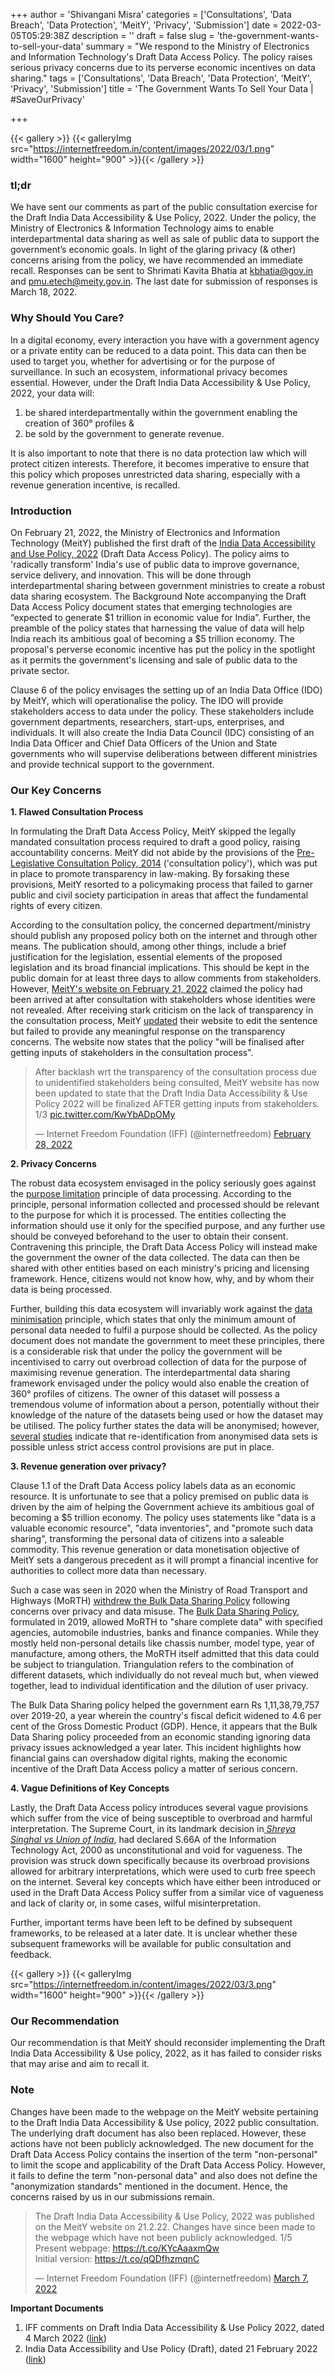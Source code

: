+++
author = 'Shivangani Misra'
categories = ['Consultations', 'Data Breach', 'Data Protection', 'MeitY', 'Privacy', 'Submission']
date = 2022-03-05T05:29:38Z
description = ''
draft = false
slug = 'the-government-wants-to-sell-your-data'
summary = "We respond to the Ministry of Electronics and Information Technology's Draft Data Access Policy. The policy raises serious privacy concerns due to its perverse economic incentives on data sharing."
tags = ['Consultations', 'Data Breach', 'Data Protection', 'MeitY', 'Privacy', 'Submission']
title = 'The Government Wants To Sell Your Data | #SaveOurPrivacy'

+++


{{< gallery >}}
{{< galleryImg  src="https://internetfreedom.in/content/images/2022/03/1.png" width="1600" height="900" >}}{{< /gallery >}}

>>>> <form><script src="https://checkout.razorpay.com/v1/payment-button.js" data-payment_button_id="pl_HLkgeWGQLMuddp" async> </script> </form>

### tl;dr

We have sent our comments as part of the public consultation exercise for the Draft India Data Accessibility & Use Policy, 2022. Under the policy, the Ministry of Electronics & Information Technology aims to enable interdepartmental data sharing as well as sale of public data to support the government’s economic goals. In light of the glaring privacy (& other) concerns arising from the policy, we have recommended an immediate recall. Responses can be sent to Shrimati Kavita Bhatia at [kbhatia@gov.in](mailto:kbhatia@gov.in) and [pmu.etech@meity.gov.in](mailto:pmu.etech@meity.gov.in). The last date for submission of responses is March 18, 2022.

### Why Should You Care?

In a digital economy, every interaction you have with a government agency or a private entity can be reduced to a data point. This data can then be used to target you, whether for advertising or for the purpose of surveillance. In such an ecosystem, informational privacy becomes essential. However, under the Draft India Data Accessibility & Use Policy, 2022, your data will:

1. be shared interdepartmentally within the government enabling the creation of 360° profiles &
2. be sold by the government to generate revenue. 

It is also important to note that there is no data protection law which will protect citizen interests. Therefore, it becomes imperative to ensure that this policy which proposes unrestricted data sharing, especially with a revenue generation incentive, is recalled.

### Introduction

On February 21, 2022, the Ministry of Electronics and Information Technology (MeitY) published the first draft of the [India Data Accessibility and Use Policy, 2022](https://www.meity.gov.in/writereaddata/files/Draft%20India%20Data%20Accessibility%20and%20Use%20Policy_0.pdf) (Draft Data Access Policy). The policy aims to 'radically transform' India's use of public data to improve governance, service delivery, and innovation. This will be done through interdepartmental sharing between government ministries to create a robust data sharing ecosystem. The Background Note accompanying the Draft Data Access Policy document states that emerging technologies are “expected to generate $1 trillion in economic value for India”. Further, the preamble of the policy states that harnessing the value of data will help India reach its ambitious goal of becoming a $5 trillion economy. The proposal's perverse economic incentive has put the policy in the spotlight as it permits the government's licensing and sale of public data to the private sector.

Clause 6 of the policy envisages the setting up of an India Data Office (IDO) by MeitY, which will operationalise the policy. The IDO will provide stakeholders access to data under the policy. These stakeholders include government departments, researchers, start-ups, enterprises,  and individuals. It will also create the India Data Council (IDC) consisting of an India Data Officer and Chief Data Officers of the Union and State governments who will supervise deliberations between different ministries and provide technical support to the government.

### Our Key Concerns

**1. Flawed Consultation Process**

In formulating the Draft Data Access Policy, MeitY skipped the legally mandated consultation process required to draft a good policy, raising accountability concerns. MeitY did not abide by the provisions of the [Pre-Legislative Consultation Policy, 2014](https://legislative.gov.in/sites/default/files/plcp.pdf) ('consultation policy'), which was put in place to promote transparency in law-making. By forsaking these provisions, MeitY resorted to a policymaking process that failed to garner public and civil society participation in areas that affect the fundamental rights of every citizen.

According to the consultation policy, the concerned department/ministry should publish any proposed policy both on the internet and through other means. The publication should, among other things, include a brief justification for the legislation, essential elements of the proposed legislation and its broad financial implications. This should be kept in the public domain for at least three days to allow comments from stakeholders. However, [MeitY's website on February 21, 2022](https://web.archive.org/web/20220221100523/https:/www.meity.gov.in/content/draft-india-data-accessibility-use-policy-2022) claimed the policy had been arrived at after consultation with stakeholders whose identities were not revealed. After receiving stark criticism on the lack of transparency in the consultation process, MeitY [updated](https://www.meity.gov.in/content/draft-india-data-accessibility-use-policy-2022) their website to edit the sentence but failed to provide any meaningful response on the transparency concerns. The website now states that the policy "will be finalised after getting inputs of stakeholders in the consultation process".

<blockquote class="twitter-tweet"><p lang="en" dir="ltr">After backlash wrt the transparency of the consultation process due to unidentified stakeholders being consulted, MeitY website has now been updated to state that the Draft India Data Accessibility &amp; Use Policy 2022 will be finalized AFTER getting inputs from stakeholders. 1/3 <a href="https://t.co/KwYbADpOMy">pic.twitter.com/KwYbADpOMy</a></p>&mdash; Internet Freedom Foundation (IFF) (@internetfreedom) <a href="https://twitter.com/internetfreedom/status/1498250588504858626?ref_src=twsrc%5Etfw">February 28, 2022</a></blockquote>
<script async src="https://platform.twitter.com/widgets.js" charset="utf-8"></script>



**2. Privacy Concerns**

The robust data ecosystem envisaged in the policy seriously goes against the [purpose limitation](https://gdpr-info.eu/art-5-gdpr/) principle of data processing. According to the principle, personal information collected and processed should be relevant to the purpose for which it is processed. The entities collecting the information should use it only for the specified purpose, and any further use should be conveyed beforehand to the user to obtain their consent. Contravening this principle, the Draft Data Access Policy will instead make the government the owner of the data collected. The data can then be shared with other entities based on each ministry's pricing and licensing framework. Hence, citizens would not know how, why, and by whom their data is being processed.

Further, building this data ecosystem will invariably work against the [data minimisation](https://ico.org.uk/for-organisations/guide-to-data-protection/guide-to-the-general-data-protection-regulation-gdpr/principles/data-minimisation/#:~:text=What%20is%20the%20data%20minimisation%20principle%3F,-Article%205) principle, which states that only the minimum amount of personal data needed to fulfil a purpose should be collected. As the policy document does not mandate the government to meet these principles, there is a considerable risk that under the policy the government will be incentivised to carry out overbroad collection of data for the purpose of maximising revenue generation. The interdepartmental data sharing framework envisaged under the policy would also enable the creation of 360° profiles of citizens. The owner of this dataset will possess a tremendous volume of information about a person, potentially without their knowledge of the nature of the datasets being used or how the dataset may be utilised. The policy further states the data will be anonymised; however, [several](https://uclouvain.be/en/discover/news/anonymising-personal-data-not-enough-to-protect-privacy-shows-uclouvain-s-new-study.html) [studies](https://www.nature.com/articles/s41467-019-10933-3.pdf) indicate that re-identification from anonymised data sets is possible unless strict access control provisions are put in place.

**3. Revenue generation over privacy?**

Clause 1.1 of the Draft Data Access policy labels data as an economic resource. It is unfortunate to see that a policy premised on public data is driven by the aim of helping the Government achieve its ambitious goal of becoming a $5 trillion economy. The policy uses statements like "data is a valuable economic resource", "data inventories", and "promote such data sharing", transforming the personal data of citizens into a saleable commodity. This revenue generation or data monetisation objective of MeitY sets a dangerous precedent as it will prompt a financial incentive for authorities to collect more data than necessary.

Such a case was seen in 2020 when the Ministry of Road Transport and Highways (MoRTH) [withdrew the Bulk Data Sharing Policy](https://www.livemint.com/news/india/govt-to-scrap-bulk-data-sharing-policy-for-vehicles-driving-licences-11593005278063.html) following concerns over privacy and data misuse. The [Bulk Data Sharing Policy](https://parivahan.gov.in/parivahan/sites/default/files/NOTIFICATION%26ADVISORY/8March%202019.pdf), formulated in 2019, allowed MoRTH to "share complete data" with specified agencies, automobile industries, banks and finance companies. While they mostly held non-personal details like chassis number, model type, year of manufacture, among others, the MoRTH itself admitted that this data could be subject to triangulation. Triangulation refers to the combination of different datasets, which individually do not reveal much but, when viewed together, lead to individual identification and the dilution of user privacy.

The Bulk Data Sharing policy helped the government earn Rs 1,11,38,79,757 over 2019-20, a year wherein the country's fiscal deficit widened to 4.6 per cent of the Gross Domestic Product (GDP). Hence, it appears that the Bulk Data Sharing policy proceeded from an economic standing ignoring data privacy issues acknowledged a year later. This incident highlights how financial gains can overshadow digital rights, making the economic incentive of the Draft Data Access policy a matter of serious concern.

**4. Vague Definitions of Key Concepts**

Lastly, the Draft Data Access policy introduces several vague provisions which suffer from the vice of being susceptible to overbroad and harmful interpretation. The Supreme Court, in its landmark decision in[ _Shreya Singhal vs Union of India_](https://indiankanoon.org/doc/110813550/), had declared S.66A of the Information Technology Act, 2000 as unconstitutional and void for vagueness. The provision was struck down specifically because its overbroad provisions allowed for arbitrary interpretations, which were used to curb free speech on the internet. Several key concepts which have either been introduced or used in the Draft Data Access Policy suffer from a similar vice of vagueness and lack of clarity or, in some cases, wilful misinterpretation.

Further, important terms have been left to be defined by subsequent frameworks, to be released at a later date. It is unclear whether these subsequent frameworks will be available for public consultation and feedback.

{{< gallery >}}
{{< galleryImg  src="https://internetfreedom.in/content/images/2022/03/3.png" width="1600" height="900" >}}{{< /gallery >}}

### Our Recommendation

Our recommendation is that MeitY should reconsider implementing the Draft India Data Accessibility & Use policy, 2022, as it has failed to consider risks that may arise and aim to recall it.

### Note

Changes have been made to the webpage on the MeitY website pertaining to the Draft India Data Accessibility & Use policy, 2022 public consultation. The underlying draft document has also been replaced. However, these actions have not been publicly acknowledged. The new document for the Draft Data Access Policy contains the insertion of the term "non-personal" to limit the scope and applicability of the Draft Data Access Policy. However, it fails to define the term "non-personal data" and also does not define the "anonymization standards" mentioned in the document. Hence, the concerns raised by us in our submissions remain.

<blockquote class="twitter-tweet"><p lang="en" dir="ltr">The Draft India Data Accessibility &amp; Use Policy, 2022 was published on the MeitY website on 21.2.22. Changes have since been made to the webpage which have not been publicly acknowledged. 1/5 <br>Present webpage: <a href="https://t.co/KYcAaaxmQw">https://t.co/KYcAaaxmQw</a> <br>Initial version: <a href="https://t.co/qQDfhzmqnC">https://t.co/qQDfhzmqnC</a></p>&mdash; Internet Freedom Foundation (IFF) (@internetfreedom) <a href="https://twitter.com/internetfreedom/status/1500749527388614658?ref_src=twsrc%5Etfw">March 7, 2022</a></blockquote>
<script async src="https://platform.twitter.com/widgets.js" charset="utf-8"></script>

**Important Documents**

1. IFF comments on Draft India Data Accessibility & Use Policy 2022, dated 4 March 2022 ([link](https://drive.google.com/file/d/125LspShPQmZyRDp-PCZuRnTe76NFd-_j/view))
2. India Data Accessibility and Use Policy (Draft), dated 21 February 2022 ([link](https://www.meity.gov.in/writereaddata/files/Draft%20India%20Data%20Accessibility%20and%20Use%20Policy_0.pdf))

> > > <form><script src="https://cdn.razorpay.com/static/widget/subscription-button.js" data-subscription_button_id="pl_HLk5qU1K35hmPH" data-button_theme="brand-color" async> </script> </form>











